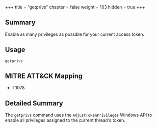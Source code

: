 +++
title = "getprivs"
chapter = false
weight = 103
hidden = true
+++

## Summary
Enable as many privileges as possible for your current access token.

## Usage
```
getprivs
```

## MITRE ATT&CK Mapping

- T1078

## Detailed Summary
The `getprivs` command uses the `AdjustTokenPrivileges` Windows API to enable all privileges assigned to the current thread's token.